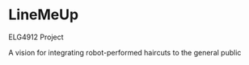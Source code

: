 # LineMeUp

ELG4912 Project

A vision for integrating robot-performed haircuts to the general public

